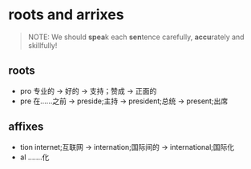 # roots and arrixes

> NOTE: We should **spea**k each **sen**tence carefully, **accu**rately and skillfully!

## roots

* pro	专业的 -> 好的 -> 支持；赞成 -> 正面的
* pre    在......之前 -> preside;主持 -> president;总统 -> present;出席



## affixes

* tion    internet;互联网 -> internation;国际间的 -> international;国际化
* al        .......化